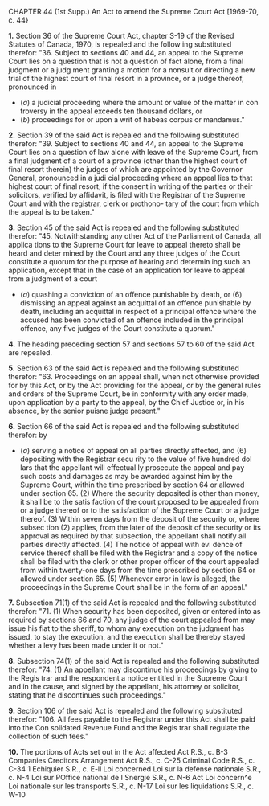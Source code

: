 CHAPTER 44 (1st Supp.)
An Act to amend the Supreme Court Act
[1969-70, c. 44}

**1.** Section 36 of the Supreme Court Act,
chapter S-19 of the Revised Statutes of
Canada, 1970, is repealed and the follow
ing substituted therefor:
"36. Subject to sections 40 and 44, an
appeal to the Supreme Court lies on a
question that is not a question of fact
alone, from a final judgment or a judg
ment granting a motion for a nonsuit
or directing a new trial of the highest
court of final resort in a province, or a
judge thereof, pronounced in
  * (_a_) a judicial proceeding where the
amount or value of the matter in con
troversy in the appeal exceeds ten
thousand dollars, or
  * (_b_) proceedings for or upon a writ of
habeas corpus or mandamus."

**2.** Section 39 of the said Act is repealed
and the following substituted therefor:
"39. Subject to sections 40 and 44, an
appeal to the Supreme Court lies on a
question of law alone with leave of the
Supreme Court, from a final judgment of
a court of a province (other than the
highest court of final resort therein) the
judges of which are appointed by the
Governor General, pronounced in a judi
cial proceeding where an appeal lies to
that highest court of final resort, if the
consent in writing of the parties or their
solicitors, verified by affidavit, is filed
with the Registrar of the Supreme Court
and with the registrar, clerk or prothono-
tary of the court from which the appeal
is to be taken."

**3.** Section 45 of the said Act is repealed
and the following substituted therefor:
"45. Notwithstanding any other Act
of the Parliament of Canada, all applica
tions to the Supreme Court for leave to
appeal thereto shall be heard and deter
mined by the Court and any three
judges of the Court constitute a quorum
for the purpose of hearing and determin
ing such an application, except that in
the case of an application for leave to
appeal from a judgment of a court
  * (_a_) quashing a conviction of an
offence punishable by death, or
(6) dismissing an appeal against an
acquittal of an offence punishable by
death, including an acquittal in respect
of a principal offence where the
accused has been convicted of an
offence included in the principal
offence,
any five judges of the Court constitute a
quorum."

**4.** The heading preceding section 57 and
sections 57 to 60 of the said Act are
repealed.

**5.** Section 63 of the said Act is repealed
and the following substituted therefor:
"63. Proceedings on an appeal shall,
when not otherwise provided for by this
Act, or by the Act providing for the
appeal, or by the general rules and orders
of the Supreme Court, be in conformity
with any order made, upon application
by a party to the appeal, by the Chief
Justice or, in his absence, by the senior
puisne judge present."

**6.** Section 66 of the said Act is repealed
and the following substituted therefor:
by
  * (_a_) serving a notice of appeal on all
parties directly affected, and
(6) depositing with the Registrar secu
rity to the value of five hundred dol
lars that the appellant will effectual
ly prosecute the appeal and pay such
costs and damages as may be awarded
against him by the Supreme Court,
within the time prescribed by section 64
or allowed under section 65.
(2) Where the security deposited is
other than money, it shall be to the satis
faction of the court proposed to be
appealed from or a judge thereof or to
the satisfaction of the Supreme Court or
a judge thereof.
(3) Within seven days from the
deposit of the security or, where subsec
tion (2) applies, from the later of the
deposit of the security or its approval as
required by that subsection, the appellant
shall notify all parties directly affected.
(4) The notice of appeal with evi
dence of service thereof shall be filed
with the Registrar and a copy of the
notice shall be filed with the clerk or
other proper officer of the court appealed
from within twenty-one days from the
time prescribed by section 64 or allowed
under section 65.
(5) Whenever error in law is alleged,
the proceedings in the Supreme Court
shall be in the form of an appeal."

**7.** Subsection 71(1) of the said Act is
repealed and the following substituted
therefor:
"71. (1) When security has been
deposited, given or entered into as
required by sections 66 and 70, any judge
of the court appealed from may issue his
fiat to the sheriff, to whom any execution
on the judgment has issued, to stay the
execution, and the execution shall be
thereby stayed whether a levy has been
made under it or not."

**8.** Subsection 74(1) of the said Act is
repealed and the following substituted
therefor:
"74. (1) An appellant may discontinue
his proceedings by giving to the Regis
trar and the respondent a notice entitled
in the Supreme Court and in the cause,
and signed by the appellant, his attorney
or solicitor, stating that he discontinues
such proceedings."

**9.** Section 106 of the said Act is repealed
and the following substituted therefor:
"106. All fees payable to the Registrar
under this Act shall be paid into the Con
solidated Revenue Fund and the Regis
trar shall regulate the collection of such
fees."

**10.** The portions of Acts set out in the
Act affected
Act
R.S., c. B-3
Companies Creditors
Arrangement Act
R.S., c. C-25
Criminal Code
R.S., c. C-34
1 Echiquier
S.R., c. E-ll
Loi concerned
Loi sur la defense
nationale
S.R., c. N-4
Loi sur POffice
national de I Snergie
S.R., c. N-6
Act
Loi concern^e
Loi nationale sur les
transports
S.R., c. N-17
Loi sur les liquidations
S.R., c. W-10
